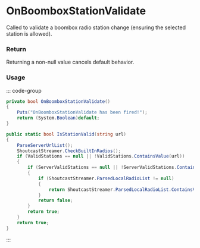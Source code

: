 # OnBoomboxStationValidate
<Badge type="info" text="Radio"/><Badge type="danger" text="Carbon Compatible"/><Badge type="warning" text="Oxide Compatible"/>
Called to validate a boombox radio station change (ensuring the selected station is allowed).

### Return
Returning a non-null value cancels default behavior.

### Usage
::: code-group
```csharp [Example]
private bool OnBoomboxStationValidate()
{
	Puts("OnBoomboxStationValidate has been fired!");
	return (System.Boolean)default;
}
```
```csharp [Source — Assembly-CSharp @ BoomBox]
public static bool IsStationValid(string url)
{
	ParseServerUrlList();
	ShoutcastStreamer.CheckBuiltInRadios();
	if (ValidStations == null || !ValidStations.ContainsValue(url))
	{
		if (ServerValidStations == null || !ServerValidStations.ContainsValue(url))
		{
			if (ShoutcastStreamer.ParsedLocalRadioList != null)
			{
				return ShoutcastStreamer.ParsedLocalRadioList.ContainsValue(url);
			}
			return false;
		}
		return true;
	}
	return true;
}

```
:::
